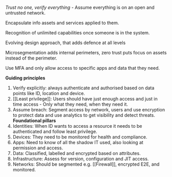 *Trust no one, verify everything* - Assume everything is on an open and untrusted network.

Encapsulate info assets and services applied to them. 

Recognition of unlimited capabilities once someone is in the system. 

Evolving design approach, that adds defence at all levels

Microsegmentation adds internal perimeters, zero trust puts focus on assets instead of the perimeter. 

Use MFA and only allow access to specific apps and data that they need.

**Guiding principles**
1. Verify explicitly: always authenticate and authorised based on data points like ID, location and device. 
2. [[Least privilege]]: Users should have just enough access and just in time access - Only what they need, when they need it.
3. Assume breach: Segment access by network, users and use encryption to protect data and use analytics to get visibility and detect threats. 
**Foundational pillars**
1. Identities: When ID wants to access a resource it needs to be authenticated and follow least privilege.
2. Devices: They need to be monitored for health and compliance. 
3. Apps: Need to know of all the shadow IT used, also looking at permission and access.
4. Data: Classified, labelled and encrypted based on attributes.
5. Infrastructure: Assess for version, configuration and JIT access. 
6. Networks: Should be segmented e.g. [[Firewall]], encrypted E2E, and monitored.